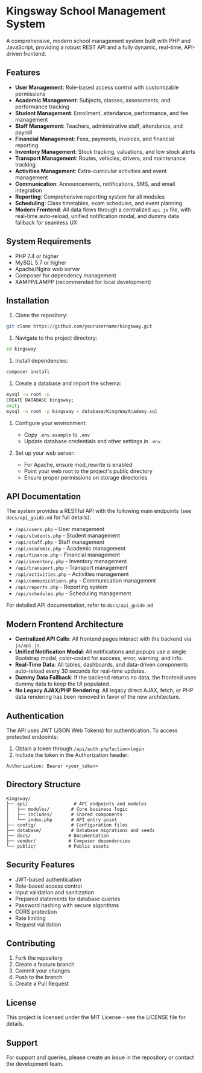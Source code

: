# Kingsway School Management System

A comprehensive, modern school management system built with PHP and JavaScript, providing a robust REST API and a fully dynamic, real-time, API-driven frontend.

## Features

- **User Management**: Role-based access control with customizable permissions
- **Academic Management**: Subjects, classes, assessments, and performance tracking
- **Student Management**: Enrollment, attendance, performance, and fee management
- **Staff Management**: Teachers, administrative staff, attendance, and payroll
- **Financial Management**: Fees, payments, invoices, and financial reporting
- **Inventory Management**: Stock tracking, valuations, and low stock alerts
- **Transport Management**: Routes, vehicles, drivers, and maintenance tracking
- **Activities Management**: Extra-curricular activities and event management
- **Communication**: Announcements, notifications, SMS, and email integration
- **Reporting**: Comprehensive reporting system for all modules
- **Scheduling**: Class timetables, exam schedules, and event planning
- **Modern Frontend**: All data flows through a centralized `api.js` file, with real-time auto-reload, unified notification modal, and dummy data fallback for seamless UX

## System Requirements

- PHP 7.4 or higher
- MySQL 5.7 or higher
- Apache/Nginx web server
- Composer for dependency management
- XAMPP/LAMPP (recommended for local development)

## Installation

1. Clone the repository:

```bash
git clone https://github.com/yourusername/kingsway.git
```

1. Navigate to the project directory:

```bash
cd kingsway
```

1. Install dependencies:

```bash
composer install
```

1. Create a database and import the schema:

```bash
mysql -u root -p
CREATE DATABASE kingsway;
exit;
mysql -u root -p kingsway < database/KingsWayAcademy.sql
```

1. Configure your environment:
   - Copy `.env.example` to `.env`
   - Update database credentials and other settings in `.env`

1. Set up your web server:
   - For Apache, ensure mod_rewrite is enabled
   - Point your web root to the project's public directory
   - Ensure proper permissions on storage directories

## API Documentation

The system provides a RESTful API with the following main endpoints (see `docs/api_guide.md` for full details):

- `/api/users.php` - User management
- `/api/students.php` - Student management
- `/api/staff.php` - Staff management
- `/api/academic.php` - Academic management
- `/api/finance.php` - Financial management
- `/api/inventory.php` - Inventory management
- `/api/transport.php` - Transport management
- `/api/activities.php` - Activities management
- `/api/communications.php` - Communication management
- `/api/reports.php` - Reporting system
- `/api/schedules.php` - Scheduling management

For detailed API documentation, refer to `docs/api_guide.md`

## Modern Frontend Architecture

- **Centralized API Calls**: All frontend pages interact with the backend via `js/api.js`.
- **Unified Notification Modal**: All notifications and popups use a single Bootstrap modal, color-coded for success, error, warning, and info.
- **Real-Time Data**: All tables, dashboards, and data-driven components auto-reload every 30 seconds for real-time updates.
- **Dummy Data Fallback**: If the backend returns no data, the frontend uses dummy data to keep the UI populated.
- **No Legacy AJAX/PHP Rendering**: All legacy direct AJAX, fetch, or PHP data rendering has been removed in favor of the new architecture.

## Authentication

The API uses JWT (JSON Web Tokens) for authentication. To access protected endpoints:

1. Obtain a token through `/api/auth.php?action=login`
2. Include the token in the Authorization header:

```http
Authorization: Bearer <your_token>
```

## Directory Structure

```plaintext
Kingsway/
├── api/                 # API endpoints and modules
│   ├── modules/        # Core business logic
│   ├── includes/       # Shared components
│   └── index.php       # API entry point
├── config/             # Configuration files
├── database/           # Database migrations and seeds
├── docs/              # Documentation
├── vendor/            # Composer dependencies
└── public/            # Public assets
```

## Security Features

- JWT-based authentication
- Role-based access control
- Input validation and sanitization
- Prepared statements for database queries
- Password hashing with secure algorithms
- CORS protection
- Rate limiting
- Request validation

## Contributing

1. Fork the repository
2. Create a feature branch
3. Commit your changes
4. Push to the branch
5. Create a Pull Request

## License

This project is licensed under the MIT License - see the LICENSE file for details.

## Support

For support and queries, please create an issue in the repository or contact the development team.
